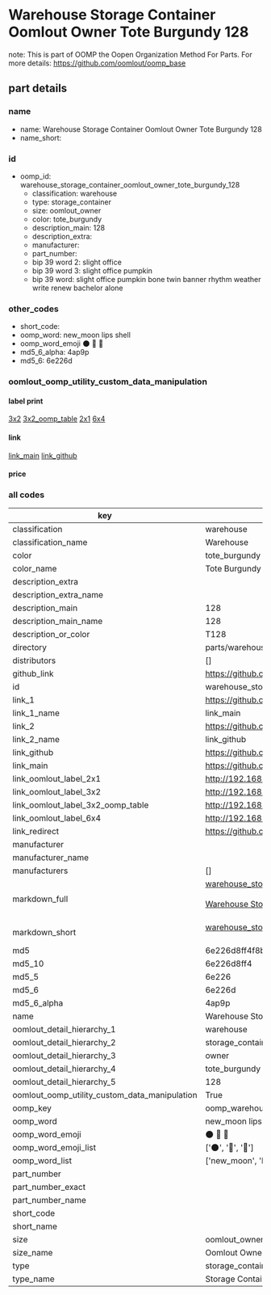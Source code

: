 # Warehouse Storage Container Oomlout Owner Tote Burgundy 128  

note: This is part of OOMP the Oopen Organization Method For Parts. For more details: https://github.com/oomlout/oomp_base

##  part details
  







### name
* name: Warehouse Storage Container Oomlout Owner Tote Burgundy 128
* name_short: 
### id
* oomp_id: warehouse_storage_container_oomlout_owner_tote_burgundy_128
  * classification: warehouse
  * type: storage_container
  * size: oomlout_owner
  * color: tote_burgundy
  * description_main: 128
  * description_extra: 
  * manufacturer: 
  * part_number: 
  * bip 39 word 2: slight office
  * bip 39 word 3: slight office pumpkin
  * bip 39 word: slight office pumpkin bone twin banner rhythm weather write renew bachelor alone

### other_codes
* short_code: 
* oomp_word: new_moon lips shell
* oomp_word_emoji :new_moon: :lips: :shell:
* md5_6_alpha: 4ap9p
* md5_6: 6e226d






### oomlout_oomp_utility_custom_data_manipulation
#### label print
[3x2](http://192.168.1.245:1112/?label=oomp%204ap9p)
[3x2_oomp_table](http://192.168.1.108:1112/?label=oomp%204ap9p)
[2x1](http://192.168.1.242:1112/?label=oomp%204ap9p)
[6x4](http://192.168.1.55:1112/?label=oomp%204ap9p)    

#### link

[link_main](https://github.com/oomlout/oomlout_oomp_version_1_messy/tree/main/parts/warehouse_storage_container_oomlout_owner_tote_burgundy_128) [link_github](https://github.com/oomlout/oomlout_oomp_version_1_messy/tree/main/parts/warehouse_storage_container_oomlout_owner_tote_burgundy_128)                             

#### price







### all codes 
| key | value |  
| --- | --- |  
| classification | warehouse |  
| classification_name | Warehouse |  
| color | tote_burgundy |  
| color_name | Tote Burgundy |  
| description_extra |  |  
| description_extra_name |  |  
| description_main | 128 |  
| description_main_name | 128 |  
| description_or_color | T128 |  
| directory | parts/warehouse_storage_container_oomlout_owner_tote_burgundy_128 |  
| distributors | [] |  
| github_link | https://github.com/oomlout/oomlout_oomp_part_src/tree/main/parts/warehouse_storage_container_oomlout_owner_tote_burgundy_128 |  
| id | warehouse_storage_container_oomlout_owner_tote_burgundy_128 |  
| link_1 | https://github.com/oomlout/oomlout_oomp_version_1_messy/tree/main/parts/warehouse_storage_container_oomlout_owner_tote_burgundy_128 |  
| link_1_name | link_main |  
| link_2 | https://github.com/oomlout/oomlout_oomp_version_1_messy/tree/main/parts/warehouse_storage_container_oomlout_owner_tote_burgundy_128 |  
| link_2_name | link_github |  
| link_github | https://github.com/oomlout/oomlout_oomp_version_1_messy/tree/main/parts/warehouse_storage_container_oomlout_owner_tote_burgundy_128 |  
| link_main | https://github.com/oomlout/oomlout_oomp_version_1_messy/tree/main/parts/warehouse_storage_container_oomlout_owner_tote_burgundy_128 |  
| link_oomlout_label_2x1 | http://192.168.1.242:1112/?label=oomp%204ap9p |  
| link_oomlout_label_3x2 | http://192.168.1.245:1112/?label=oomp%204ap9p |  
| link_oomlout_label_3x2_oomp_table | http://192.168.1.108:1112/?label=oomp%204ap9p |  
| link_oomlout_label_6x4 | http://192.168.1.55:1112/?label=oomp%204ap9p |  
| link_redirect | https://github.com/oomlout/oomlout_oomp_version_1_messy/tree/main/parts/warehouse_storage_container_oomlout_owner_tote_burgundy_128 |  
| manufacturer |  |  
| manufacturer_name |  |  
| manufacturers | [] |  
| markdown_full | [warehouse_storage_container_oomlout_owner_tote_burgundy_128](none)<br>[](none)<br>[Warehouse Storage Container Oomlout Owner Tote Burgundy 128](none)<br><br> |  
| markdown_short | [warehouse_storage_container_oomlout_owner_tote_burgundy_128](none)<br><br> |  
| md5 | 6e226d8ff4f8b7184975b1955b66665d |  
| md5_10 | 6e226d8ff4 |  
| md5_5 | 6e226 |  
| md5_6 | 6e226d |  
| md5_6_alpha | 4ap9p |  
| name | Warehouse Storage Container Oomlout Owner Tote Burgundy 128 |  
| oomlout_detail_hierarchy_1 | warehouse |  
| oomlout_detail_hierarchy_2 | storage_container |  
| oomlout_detail_hierarchy_3 | owner |  
| oomlout_detail_hierarchy_4 | tote_burgundy |  
| oomlout_detail_hierarchy_5 | 128 |  
| oomlout_oomp_utility_custom_data_manipulation | True |  
| oomp_key | oomp_warehouse_storage_container_oomlout_owner_tote_burgundy_128 |  
| oomp_word | new_moon lips shell |  
| oomp_word_emoji | :new_moon: :lips: :shell: |  
| oomp_word_emoji_list | [':new_moon:', ':lips:', ':shell:'] |  
| oomp_word_list | ['new_moon', 'lips', 'shell'] |  
| part_number |  |  
| part_number_exact |  |  
| part_number_name |  |  
| short_code |  |  
| short_name |  |  
| size | oomlout_owner |  
| size_name | Oomlout Owner |  
| type | storage_container |  
| type_name | Storage Container |  
